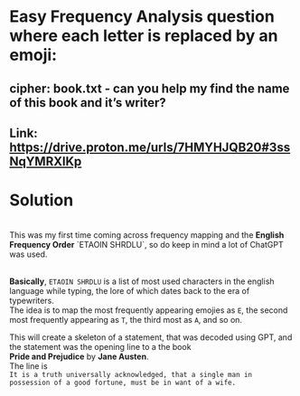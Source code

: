 # Easy Frequency Analysis question where each letter is replaced by an emoji:

## cipher: book.txt - can you help my find the name of this book and it’s writer?
## Link: https://drive.proton.me/urls/7HMYHJQB20#3ssNqYMRXlKp

# Solution
<br>
This was my first time coming across frequency mapping and the <b>English Frequency Order</b> `ETAOIN SHRDLU`, so do keep in mind a lot of ChatGPT was used. 
<br><br>

**Basically**, `ETAOIN SHRDLU`  is a list of most used characters in the english language while typing, the lore of which dates back to the era of typewriters. 
<br>
The idea is to map the most frequently appearing emojies as `E`, the second most frequently appearing as `T`, the third most as `A`, and so on.

This will create a skeleton of a statement, that was decoded using GPT, and the statement was the opening line to a the book <br>
**Pride and Prejudice**  by **Jane Austen**.
<br>
The line is <br>
`It is a truth universally acknowledged, that a single man in possession of a good fortune, must be in want of a wife.`
